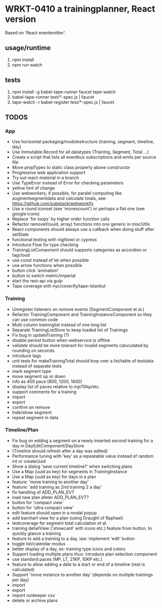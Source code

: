 
# WRKT-0410 a trainingplanner, React version

Based on 'React eventemitter'.

## usage/runtime
 1. npm install
 2. npm run watch

## tests
 1. npm install -g babel-tape-runner faucet tape-watch
 2. babel-tape-runner test/*-spec.js | faucet
 3. tape-watch -r babel-register test/*-spec.js | faucet

## TODOS

### App
- Use horizontal packaging/modulestructure (training, segment, timeline, day)
- Use Immutable.Record for all datatypes (Training, Segment, Total ...)
- Create a script that lists all eventbus subscriptions and emits per source file
- Move propTypes to static class property above constructor
- Progressive web application support
- Try out react-material in a branch
- Use TypeError instead of Error for checking parameters
- yellow hint of change
- Use webworkers, if possible, for paralel computing like augmentsegmentdata and calculate totals, see: https://github.com/substack/webworkify
- Use a round iconset (see 'movescount') or perhaps a flat one (see google icons)
- Replace 'for loops' by higher order function calls
- Refactor removeX(uuid, array) functions into one generic in miscUtils
- React components should always use a callback when doing stuff after setState
- functional testing with nightowl or cypress
- Introduce Flow for type checking
- TrainingListComponent should supports categories as accordion or tagcloud
- use const instead of let when possible
- use arrow functions when possible
- button click 'animation'
- button to switch metric/imperial
- start the rest-api via gulp
- Tape coverage with nyc/coverify/tape-istanbul

### Training
- Unregister listeners on remove events (SegmentComponent et al.)
- Refactor TrainingComponent and TrainingInstanceComponent so they can use common code
- Multi column traininglist instead of one long list
- Separate TrainingListStore to keep loaded list of Trainings
- Fix bug in updateTraining (?)
- disable persist button when webservice is offline
- validate should be more tolerant for invalid segments caluculated by rounding on seconds
- introduce tags
- unit tests for makeTrainingTotal should loop over a list/table of testdata instead of separate tests
- mark segment type
- move segment up or down
- info as 400 pace (800, 1200, 1600)
- display list of paces relative to mp/10kp/etc.
- support comments for a training
- import
- export
- confirm on remove
- hide/show segment
- repeat segment in data

### Timeline/Plan
- Fix bug on edding a segment on a newly inserted second training for a day in DayEditComponent/DayStore
- (Timeline should refresh after a day was edited)
- Performance tuning with 'key' as a repeatable value instead of random int or createUuid
- Show a dialog 'save current timeline?' when switching plans
- Use a Map (uuid as key) for segments in TrainingInstance
- Use a Map (uuid as key) for days in a plan
- feature: 'move training to another day'
- feature: 'add training as 2nd training 2 a day'
- fix handling of ADD_PLAN_EVT
- load new plan afeter ADD_PLAN_EVT?
- button for 'compact view'
- button for 'ultra compact view'
- edit feature should open in a modal popup
- add barchart view for a plan (using Draught of Raphael)
- testcoverage for segment total calculation et al.
- training detailView ('showcard' with icons etc.) feature from button, to quickly glance a training
- feature to add a training to a day, iaw: implement 'edit' button
- toggle list/calendar modus
- better display of a day, ex: training type icons and colors
- Support loading multiple plans thus: introduce plan selection component
- use standard paces (MP, LT, 21KP, 10KP etc.)
- feature to allow adding a date to a start or end of a timeline (rest is calculated)
- Support 'move instance to another day' (depends on multiple trainings per day)
- import
- export
- import runkeeper csv
- delete or archive plans
